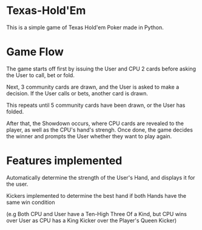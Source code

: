 # Texas-Hold'Em
This is a simple game of Texas Hold'em Poker made in Python.

# Game Flow

The game starts off first by issuing the User and CPU 2 cards before asking the User to call, bet or fold. 

Next, 3 community cards are drawn, and the User is asked to make a decision. If the User calls or bets, another card is drawn.

This repeats until 5 community cards have been drawn, or the User has folded.

After that, the Showdown occurs, where CPU cards are revealed to the player, as well as the CPU's hand's strengh. Once done, the game decides the winner and prompts the User whether they want to play again.

# Features implemented

Automatically determine the strength of the User's Hand, and displays it for the user.

Kickers implemented to determine the best hand if both Hands have the same win condition

(e.g Both CPU and User have a Ten-High Three Of a Kind, but CPU wins over User as CPU has a King Kicker over the Player's Queen Kicker)
